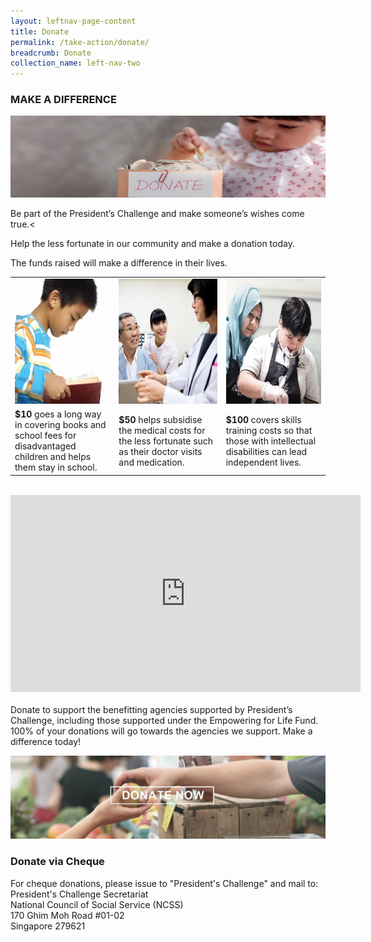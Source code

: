 ```yaml
---
layout: leftnav-page-content
title: Donate
permalink: /take-action/donate/
breadcrumb: Donate
collection_name: left-nav-two
---
```


### MAKE A DIFFERENCE

![Donate Banner](/images/PC_Banner_Donate_v2.jpg "Donate Banner")

Be part of the President’s Challenge and make someone’s wishes come true.<
  
Help the less fortunate in our community and make a donation today.
  
The funds raised will make a difference in their lives.
 

<table width="100%" cellpadding="10px" cellspacing="10px" border="0">
<tr><td width="33%" align="center"> <img src="/images/Donate-Story1.jpg" style="width:200px;height:200px;" alt="" border="0"> </td>
<td width="34%" align="center"> <img src="/images/person-seeing-doctor.jpg" style="width:200px;height:200px;" alt="" border="0"> </td>
<td width="33%" align="center"> <img src="/images/Donate-Story3.jpg" style="width:200px;height:200px;" alt="" border="0"> </td></tr>
<tr><td><b>$10</b> goes a long way in covering books and school fees for disadvantaged children and helps them stay in school.</td>
<td><b>$50</b> helps subsidise the medical costs for the less fortunate such as their doctor visits and medication.</td>
<td><b>$100</b> covers skills training costs so that those with intellectual disabilities can lead independent lives.</td></tr></table>
 <br>
<div class="bp-youtube">
      <iframe width="560" height="315" src="https://www.youtube.com/embed/TmRRl--HJ6k" frameborder="0" allow="autoplay; encrypted-media" allowfullscreen></iframe>
</div>
 <br>
Donate to support the benefitting agencies supported by President’s Challenge, including those supported under the Empowering for Life Fund. 100% of your donations will go towards the agencies we support. Make a difference today! 

[![Donate Now](/images/beneficiary1.jpg "Donate Now")](https://www.giving.sg/president-s-challenge)

 
### Donate via Cheque

For cheque donations, please issue to "President's Challenge" and mail to:  
President's Challenge Secretariat  
National Council of Social Service (NCSS)  
170 Ghim Moh Road #01-02  
Singapore 279621  
 
